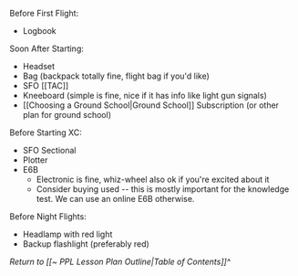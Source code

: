Before First Flight:
- Logbook

Soon After Starting:
- Headset
- Bag (backpack totally fine, flight bag if you'd like)
- SFO [[TAC]]
- Kneeboard (simple is fine, nice if it has info like light gun signals)
- [[Choosing a Ground School|Ground School]] Subscription (or other plan for ground school)

Before Starting XC:
- SFO Sectional
- Plotter
- E6B
	- Electronic is fine, whiz-wheel also ok if you're excited about it
	- Consider buying used -- this is mostly important for the knowledge test. We can use an online E6B otherwise.

Before Night Flights:
- Headlamp with red light
- Backup flashlight (preferably red)

*Return to [[~ PPL Lesson Plan Outline|Table of Contents]]^*